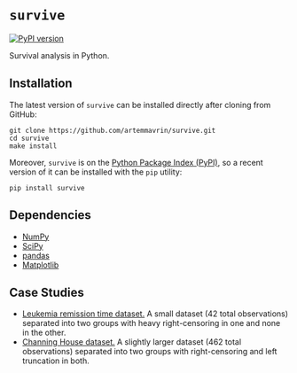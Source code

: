 # `survive`

[![PyPI version](https://badge.fury.io/py/survive.svg)](https://badge.fury.io/py/survive)

Survival analysis in Python.

## Installation

The latest version of `survive` can be installed directly after cloning from GitHub:

    git clone https://github.com/artemmavrin/survive.git
    cd survive
    make install

Moreover, `survive` is on the [Python Package Index (PyPI)](https://pypi.org/project/survive/), so a recent version of it can be installed with the `pip` utility:

    pip install survive

## Dependencies

* [NumPy](http://www.numpy.org)
* [SciPy](https://www.scipy.org)
* [pandas](https://pandas.pydata.org)
* [Matplotlib](https://matplotlib.org)

## Case Studies

* [Leukemia remission time dataset.](https://github.com/artemmavrin/survive/blob/master/examples/Leukemia_Remission_Time_Dataset.ipynb)
  A small dataset (42 total observations) separated into two groups with heavy right-censoring in one and none in the other.
* [Channing House dataset.](https://github.com/artemmavrin/survive/blob/master/examples/Channing_House_Dataset.ipynb)
  A slightly larger dataset (462 total observations) separated into two groups with right-censoring and left truncation in both.
